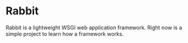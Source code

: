 # Rabbit
Rabbit is a lightweight WSGI web application framework. Right now is a simple project to learn how a framework works.
